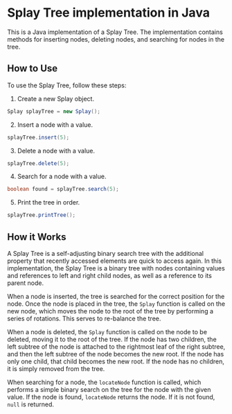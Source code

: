 # Splay Tree implementation in Java

This is a Java implementation of a Splay Tree. The implementation contains methods for inserting nodes, deleting nodes, and searching for nodes in the tree.

## How to Use

To use the Splay Tree, follow these steps:

1.  Create a new Splay object.

```java
Splay splayTree = new Splay();
```

2.  Insert a node with a value.

```java
splayTree.insert(5);
```


3.  Delete a node with a value.


```java
splayTree.delete(5);
```

4.  Search for a node with a value.

```java
boolean found = splayTree.search(5);
```

5.  Print the tree in order.

```java
splayTree.printTree();
```


## How it Works

A Splay Tree is a self-adjusting binary search tree with the additional property that recently accessed elements are quick to access again. In this implementation, the Splay Tree is a binary tree with nodes containing values and references to left and right child nodes, as well as a reference to its parent node.

When a node is inserted, the tree is searched for the correct position for the node. Once the node is placed in the tree, the `Splay` function is called on the new node, which moves the node to the root of the tree by performing a series of rotations. This serves to re-balance the tree.

When a node is deleted, the `Splay` function is called on the node to be deleted, moving it to the root of the tree. If the node has two children, the left subtree of the node is attached to the rightmost leaf of the right subtree, and then the left subtree of the node becomes the new root. If the node has only one child, that child becomes the new root. If the node has no children, it is simply removed from the tree.

When searching for a node, the `locateNode` function is called, which performs a simple binary search on the tree for the node with the given value. If the node is found, `locateNode` returns the node. If it is not found, `null` is returned.

